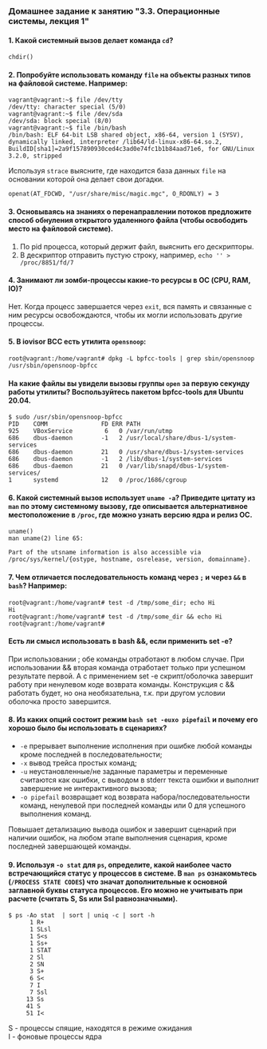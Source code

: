 ### Домашнее задание к занятию "3.3. Операционные системы, лекция 1"

#### 1. Какой системный вызов делает команда `cd`? 
```shell
chdir()
```
#### 2. Попробуйте использовать команду `file` на объекты разных типов на файловой системе. Например:  
```shell
vagrant@vagrant:~$ file /dev/tty
/dev/tty: character special (5/0)
vagrant@vagrant:~$ file /dev/sda
/dev/sda: block special (8/0)
vagrant@vagrant:~$ file /bin/bash
/bin/bash: ELF 64-bit LSB shared object, x86-64, version 1 (SYSV), dynamically linked, interpreter /lib64/ld-linux-x86-64.so.2, BuildID[sha1]=2a9f157890930ced4c3ad0e74fc1b1b84aad71e6, for GNU/Linux 3.2.0, stripped
```
Используя `strace` выясните, где находится база данных `file` на основании которой она делает свои догадки.  

```shell
openat(AT_FDCWD, "/usr/share/misc/magic.mgc", O_RDONLY) = 3
```

#### 3. Основываясь на знаниях о перенаправлении потоков предложите способ обнуления открытого удаленного файла (чтобы освободить место на файловой системе).  

1. По pid процесса, который держит файл, выяснить его дескрипторы.
2. В дескриптор отправить пустую строку, например, `echo '' > /proc/8851/fd/7`

#### 4. Занимают ли зомби-процессы какие-то ресурсы в ОС (CPU, RAM, IO)?  

Нет. Когда процесс завершается через `exit`, вся память и связанные с ним ресурсы освобождаются, чтобы их могли использовать другие процессы.  

#### 5. В iovisor BCC есть утилита `opensnoop`:
```shell
root@vagrant:/home/vagrant# dpkg -L bpfcc-tools | grep sbin/opensnoop
/usr/sbin/opensnoop-bpfcc
```
#### На какие файлы вы увидели вызовы группы `open` за первую секунду работы утилиты? Воспользуйтесь пакетом bpfcc-tools для Ubuntu 20.04.  

```shell
$ sudo /usr/sbin/opensnoop-bpfcc
PID    COMM               FD ERR PATH
925    VBoxService         6   0 /var/run/utmp
686    dbus-daemon        -1   2 /usr/local/share/dbus-1/system-services
686    dbus-daemon        21   0 /usr/share/dbus-1/system-services
686    dbus-daemon        -1   2 /lib/dbus-1/system-services
686    dbus-daemon        21   0 /var/lib/snapd/dbus-1/system-services/
1      systemd            12   0 /proc/1686/cgroup
```

#### 6. Какой системный вызов использует `uname -a`? Приведите цитату из `man` по этому системному вызову, где описывается альтернативное местоположение в `/proc`, где можно узнать версию ядра и релиз ОС.  
`uname()`  
`man uname(2) line 65:`

`Part of the utsname information is also accessible via /proc/sys/kernel/{ostype, hostname, osrelease, version, domainname}.`

#### 7. Чем отличается последовательность команд через `;` и через `&&` в `bash`? Например:  

```shell
root@vagrant:/home/vagrant# test -d /tmp/some_dir; echo Hi
Hi
root@vagrant:/home/vagrant# test -d /tmp/some_dir && echo Hi
root@vagrant:/home/vagrant#
```
#### Есть ли смысл использовать в bash &&, если применить set -e?

При использовании ; обе команды отработают в любом случае.
При использовании && вторая команда отработает только при успешном результате первой.
А c применением set -e скрипт/оболочка завершит работу при ненулевом коде возврата команды.
Конструкция с && работать будет, но она необязательна, т.к. при другом условии оболочка просто завершится.

#### 8. Из каких опций состоит режим `bash set -euxo pipefail` и почему его хорошо было бы использовать в сценариях?  

- `-e` прерывает выполнение исполнения при ошибке любой команды кроме последней в последовательности; 
- `-x` вывод трейса простых команд;
- `-u` неустановленные/не заданные параметры и переменные считаются как ошибки, с выводом в stderr текста ошибки и выполнит завершение не интерактивного вызова;
- `-o pipefail` возвращает код возврата набора/последовательности команд, ненулевой при последней команды или 0 для успешного выполнения команд.

Повышает детализацию вывода ошибок и завершит сценарий при наличии ошибок, на любом этапе выполнения сценария, кроме последней завершающей команды.

#### 9. Используя `-o stat` для `ps`, определите, какой наиболее часто встречающийся статус у процессов в системе. В `man ps` ознакомьтесь (`/PROCESS STATE CODES`) что значат дополнительные к основной заглавной буквы статуса процессов. Его можно не учитывать при расчете (считать S, Ss или Ssl равнозначными).  

```shell
$ ps -Ao stat  | sort | uniq -c | sort -h
      1 R+
      1 SLsl
      1 S<s
      1 Ss+
      1 STAT
      2 Sl
      2 SN
      3 S+
      6 S<
      7 I
      7 Ssl
     13 Ss
     41 S
     51 I<
```

S - процессы спящие, находятся в режиме ожидания  
I - фоновые процессы ядра